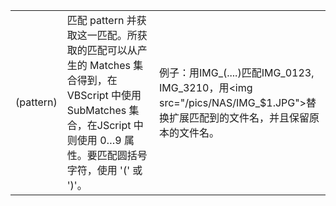 | | | |
| -- | -- | -- |
| (pattern) | 匹配 pattern 并获取这一匹配。所获取的匹配可以从产生的 Matches 集合得到，在VBScript 中使用 SubMatches 集合，在JScript 中则使用 $0…$9 属性。要匹配圆括号字符，使用 '\(' 或 '\)'。 | 例子：用IMG_\(....\)匹配IMG_0123, IMG_3210，用\<img src=\"\/pics\/NAS/IMG_$1.JPG\"\>替换扩展匹配到的文件名，并且保留原本的文件名。 |